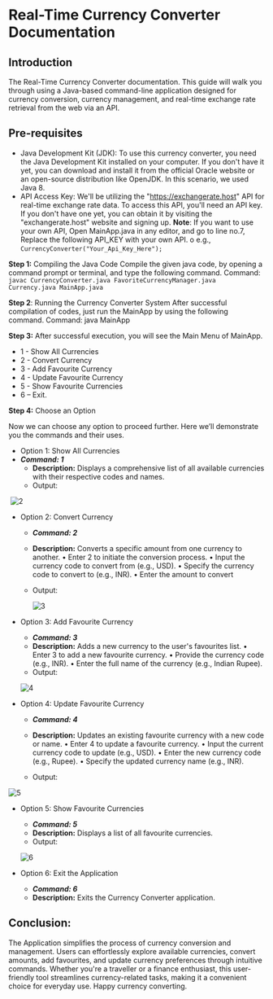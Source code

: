 # __Real-Time Currency Converter Documentation__

## __Introduction__

The Real-Time Currency Converter documentation. This guide will walk you through using a Java-based command-line application designed for currency conversion, currency management, and real-time exchange rate retrieval from the web via an API.

## __Pre-requisites__

*	Java Development Kit (JDK): To use this currency converter, you need the Java Development Kit installed on your computer. If you don't have it yet, you can download and install it from the official Oracle website or an open-source distribution like OpenJDK. In this scenario, we used Java 8.
*	API Access Key: We'll be utilizing the "https://exchangerate.host" API for real-time exchange rate data. To access this API, you'll need an API key. If you don't have one yet, you can obtain it by visiting the "exchangerate.host" website and signing up.
  **Note**: If you want to use your own API, Open MainApp.java in any editor, and go to line no.7, Replace the following API_KEY with your own API.
  o	e.g., `CurrencyConverter("Your_Api_Key_Here");`

**Step 1:** Compiling the Java Code
Compile the given java code, by opening a command prompt or terminal, and type the following command.
Command:  `javac CurrencyConverter.java FavoriteCurrencyManager.java Currency.java MainApp.java`

**Step 2**: Running the Currency Converter System
After successful compilation of codes, just run the MainApp by using the following command.
Command:  java MainApp

**Step 3:** After successful execution, you will see the Main Menu of MainApp.

* 1 - Show All Currencies
* 2 - Convert Currency
* 3 - Add Favourite Currency
* 4 - Update Favourite Currency
* 5 - Show Favourite Currencies
* 6 – Exit.

**Step 4:** Choose an Option

Now we can choose any option to proceed further. Here we’ll demonstrate you the commands and their uses.

* Option 1: Show All Currencies
* ***Command: 1***
  * **Description:** Displays a comprehensive list of all available currencies with their respective codes and names.
  * Output:

​				![2](images/2.png)

* Option 2: Convert Currency

  * ***Command: 2***

  * **Description:** Converts a specific amount from one currency to another.
    •	Enter 2 to initiate the conversion process.
    •	Input the currency code to convert from (e.g., USD).
    •	Specify the currency code to convert to (e.g., INR).
    •	Enter the amount to convert

  * Output:

    ![3](images/3.png)

* Option 3: Add Favourite Currency

  * ***Command: 3***
  * **Description:** Adds a new currency to the user's favourites list.
    •	Enter 3 to add a new favourite currency.
    •	Provide the currency code (e.g., INR).
    •	Enter the full name of the currency (e.g., Indian Rupee).
  * Output:

  ![4](images/4.png)

* Option 4: Update Favourite Currency

  * ***Command: 4***

  * **Description:** Updates an existing favourite currency with a new code or name.
    •	Enter 4 to update a favourite currency.
    •	Input the current currency code to update (e.g., USD).
    •	Enter the new currency code (e.g., Rupee).
    •	Specify the updated currency name (e.g., INR).

  * Output:

 ![5](images/5.png)

* Option 5: Show Favourite Currencies

  * ***Command: 5***
  * **Description:** Displays a list of all favourite currencies.
  * Output:

  ![6](images\6.png)

* Option 6: Exit the Application
  * ***Command: 6***
  * **Description:** Exits the Currency Converter application.

## __Conclusion:__

The Application simplifies the process of currency conversion and management. Users can effortlessly explore available currencies, convert amounts, add favourites, and update currency preferences through intuitive commands. Whether you're a traveller or a finance enthusiast, this user-friendly tool streamlines currency-related tasks, making it a convenient choice for everyday use. Happy currency converting.

